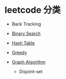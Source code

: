 # leetcode 分类

- Back Tracking

- <a href = "https://github.com/jianglq6/leetcode/blob/master/classification/BinarySearch.md" target="_blank"> Binary Search <a>

- <a href = "https://github.com/jianglq6/leetcode/blob/master/classification/HashTable.md" target="_blank"> Hash Table <a>

- <a href = "https://github.com/jianglq6/leetcode/blob/master/classification/Greedy.md" target="_blank"> Greedy <a>

- <a href = "https://github.com/jianglq6/leetcode/blob/master/classification/Graph.md" target="_blank"> Graph Algorithm <a>
  - Disjoint-set


